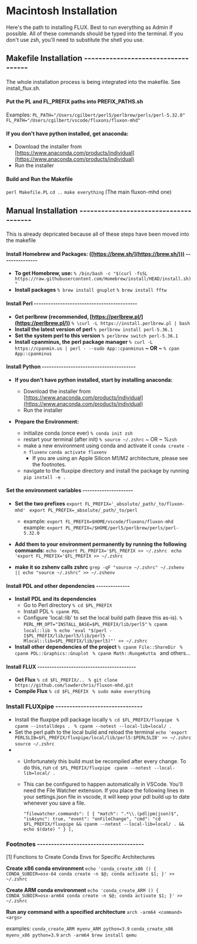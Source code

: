 # Macintosh Installation

Here's the path to installing FLUX. Best to run everything as Admin if possible.
All of these commands should be typed into the terminal.
If you don't use zsh, you'll need to substitute the shell you use.

## Makefile Installation -----------------------------------

The whole installation process is being integrated into the makefile. See install_flux.sh.

#### Put the PL and FL_PREFIX paths into PREFIX_PATHS.sh

 Examples:
  ``PL_PATH="/Users/cgilbert/perl5/perlbrew/perls/perl-5.32.0"``
  ``FL_PATH="/Users/cgilbert/vscode/fluxons/fluxon-mhd"``

#### **If you don't have python installed, get anaconda:**

- Download the installer from [https://www.anaconda.com/products/individual](https://www.anaconda.com/products/individual)
- Run the installer

#### Build and Run the Makefile

``perl Makefile.PL``
``cd ..``
``make everything`` (The main fluxon-mhd one)

## Manual Installation --------------------------------------

This is already depricated because all of these steps have been moved into the makefile

#### Install Homebrew and Packages: ([https://brew.sh/](https://brew.sh/))) ---------------

- **To get Homebrew, use:**
  ``% /bin/bash -c "$(curl -fsSL https://raw.githubusercontent.com/Homebrew/install/HEAD/install.sh)"``
- **Install packages**
  ``% brew install gnuplot``
  ``% brew install fftw``

#### Install Perl -------------------------------------------

- **Get perlbrew (recommended, [https://perlbrew.pl/](https://perlbrew.pl/))**
  ``% \curl -L https://install.perlbrew.pl | bash``
- **Install the latest version of perl**
  ``% perlbrew install perl-5.36.1``
- **Set the system perl to this version**
  ``% perlbrew switch perl-5.36.1``
- **Install cpanminus, the perl package manager**
  ``% curl -L https://cpanmin.us | perl - --sudo App::cpanminus``
  **~ OR ~**
  ``% cpan App::cpanminus``

#### Install Python ---------------------------------------

- **If you don't have python installed, start by installing anaconda:**

  - Download the installer from [https://www.anaconda.com/products/individual](https://www.anaconda.com/products/individual)
  - Run the installer
- **Prepare the Environment:**

  - initialize conda (once ever)
    ``% conda init zsh``
  - restart your terminal (after init)
    ``% source ~/.zshrc``  ~ OR ~   %``zsh``
  - make a new environment using conda and activate it
    ``conda create -n fluxenv``
    ``conda activate fluxenv``
    - If you are using an Apple Silicon M1/M2 architecture, please see the footnotes.
  - navigate to the fluxpipe directory and
    install the package by running
    ``pip install -e .``

#### Set the environment variables ---------------------

* **Set the two prefixes**
  ``export FL_PREFIX='_absolute/_path/_to/fluxon-mhd' ``
  ``export PL_PREFIX=_absolute/_path/_to/perl ``

  * example: ``export FL_PREFIX=$HOME/vscode/fluxons/fluxon-mhd ``
    example: ``export PL_PREFIX=/$HOME/perl5/perlbrew/perls/perl-5.32.0 ``
* **Add them to your environment permanently by running the following commands:**
  ``echo 'export PL_PREFIX='$PL_PREFIX >> ~/.zshrc ``
  ``echo 'export FL_PREFIX='$FL_PREFIX >> ~/.zshrc ``
* **make it so zshenv calls zshrc**
  ``grep -qF "source ~/.zshrc" ~/.zshenv || echo "source ~/.zshrc" >> ~/.zshenv``

#### Install PDL and other dependencies --------------

- **Install PDL and its dependencies**
  - Go to Perl directory
    ``% cd $PL_PREFIX ``
  - Install PDL
    ``% cpanm PDL ``
  - Configure 'local::lib' to set the local build path (leave this as-is).
    ``% PERL_MM_OPT="INSTALL_BASE=$PL_PREFIX/lib/perl5"``
    ``% cpanm local::lib ``
    ``% echo 'eval "$(perl -I$PL_PREFIX/lib/perl5/lib/perl5 -Mlocal::lib=$PL_PREFIX/lib/perl5)"' >> ~/.zshrc ``
- **Install other dependencies of the project**
  ``% cpanm File::ShareDir ``
  ``% cpanm PDL::Graphics::Gnuplot ``
  ``% cpanm Math::RungeKutta ``
  and others...

#### Install FLUX -----------------------------------------

- **Get Flux**
  ``% cd $FL_PREFIX/.. ``
  ``% git clone https://github.com/lowderchris/fluxon-mhd.git ``
- **Compile Flux**
  ``% cd $FL_PREFIX ``
  ``% sudo make everything ``

### Install FLUXpipe -------------------------------

- Install the fluxpipe pdl package locally
  ``% cd $FL_PREFIX/fluxpipe ``
  ``% cpanm --installdeps . ``
  ``% cpanm --notest --local-lib=local/ .``
- Set the perl path to the local build and reload the terminal
  ``echo 'export PERL5LIB=$FL_PREFIX/fluxpipe/local/lib/perl5:$PERL5LIB' >> ~/.zshrc ``
  ``source ~/.zshrc``
- - Unfortunately this build must be recompiled after every change. To do this, run
    ``cd $FL_PREFIX/fluxpipe ``
    ``cpanm --notest --local-lib=local/ .``
  - This can be configured to happen automatically in VSCode. You'll need the File Watcher extension.
    If you place the following lines in your settings.json file in vscode, it will keep your pdl build up to date whenever you save a file.

    ``"filewatcher.commands": [ { "match": ".*\\.(pdl|pm|json)$", "isAsync": true, "event": "onFileChange", "cmd": "cd $FL_PREFIX/fluxpipe && cpanm --notest --local-lib=local/ . && echo $(date) " } ],``

### Footnotes --------------------------------------

[1] Functions to Create Conda Envs for Specific Architectures

**Create x86 conda environment**
``echo 'conda_create_x86 () { CONDA_SUBDIR=osx-64 conda create -n $@; conda activate $1; }' >> ~/.zshrc``

**Create ARM conda environment**
``echo 'conda_create_ARM () { CONDA_SUBDIR=osx-arm64 conda create -n $@; conda activate $1; }' >> ~/.zshrc ``

**Run any command with a specified architecture**
``arch -arm64 <command> <args>``

examples:
    ``conda_create_ARM myenv_ARM python=3.9``
    ``conda_create_x86 myenv_x86 python=3.9``
    ``arch -arm64 brew install qemu``
